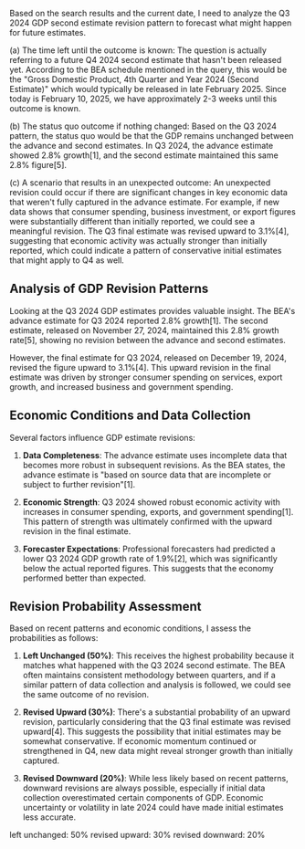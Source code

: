 Based on the search results and the current date, I need to analyze the Q3 2024 GDP second estimate revision pattern to forecast what might happen for future estimates.

(a) The time left until the outcome is known: The question is actually referring to a future Q4 2024 second estimate that hasn't been released yet. According to the BEA schedule mentioned in the query, this would be the "Gross Domestic Product, 4th Quarter and Year 2024 (Second Estimate)" which would typically be released in late February 2025. Since today is February 10, 2025, we have approximately 2-3 weeks until this outcome is known.

(b) The status quo outcome if nothing changed: Based on the Q3 2024 pattern, the status quo would be that the GDP remains unchanged between the advance and second estimates. In Q3 2024, the advance estimate showed 2.8% growth[1], and the second estimate maintained this same 2.8% figure[5].

(c) A scenario that results in an unexpected outcome: An unexpected revision could occur if there are significant changes in key economic data that weren't fully captured in the advance estimate. For example, if new data shows that consumer spending, business investment, or export figures were substantially different than initially reported, we could see a meaningful revision. The Q3 final estimate was revised upward to 3.1%[4], suggesting that economic activity was actually stronger than initially reported, which could indicate a pattern of conservative initial estimates that might apply to Q4 as well.

## Analysis of GDP Revision Patterns

Looking at the Q3 2024 GDP estimates provides valuable insight. The BEA's advance estimate for Q3 2024 reported 2.8% growth[1]. The second estimate, released on November 27, 2024, maintained this 2.8% growth rate[5], showing no revision between the advance and second estimates.

However, the final estimate for Q3 2024, released on December 19, 2024, revised the figure upward to 3.1%[4]. This upward revision in the final estimate was driven by stronger consumer spending on services, export growth, and increased business and government spending.

## Economic Conditions and Data Collection

Several factors influence GDP estimate revisions:

1. **Data Completeness**: The advance estimate uses incomplete data that becomes more robust in subsequent revisions. As the BEA states, the advance estimate is "based on source data that are incomplete or subject to further revision"[1].

2. **Economic Strength**: Q3 2024 showed robust economic activity with increases in consumer spending, exports, and government spending[1]. This pattern of strength was ultimately confirmed with the upward revision in the final estimate.

3. **Forecaster Expectations**: Professional forecasters had predicted a lower Q3 2024 GDP growth rate of 1.9%[2], which was significantly below the actual reported figures. This suggests that the economy performed better than expected.

## Revision Probability Assessment

Based on recent patterns and economic conditions, I assess the probabilities as follows:

1. **Left Unchanged (50%)**: This receives the highest probability because it matches what happened with the Q3 2024 second estimate. The BEA often maintains consistent methodology between quarters, and if a similar pattern of data collection and analysis is followed, we could see the same outcome of no revision.

2. **Revised Upward (30%)**: There's a substantial probability of an upward revision, particularly considering that the Q3 final estimate was revised upward[4]. This suggests the possibility that initial estimates may be somewhat conservative. If economic momentum continued or strengthened in Q4, new data might reveal stronger growth than initially captured.

3. **Revised Downward (20%)**: While less likely based on recent patterns, downward revisions are always possible, especially if initial data collection overestimated certain components of GDP. Economic uncertainty or volatility in late 2024 could have made initial estimates less accurate.

left unchanged: 50%
revised upward: 30%
revised downward: 20%